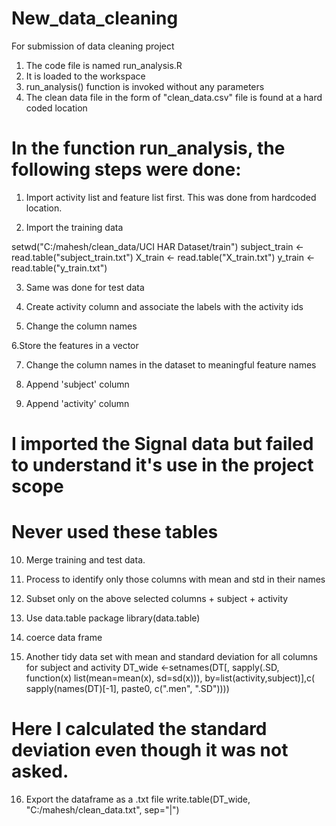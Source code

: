 New_data_cleaning
=================

For submission of data cleaning project

1. The code file is named run_analysis.R
2. It is loaded to the workspace
3. run_analysis() function is invoked without any parameters
4. The clean data file in the form of "clean_data.csv" file is found at a hard coded location

# In the function run_analysis, the following steps were done:

1. Import activity list and feature list first. This was done from hardcoded location.
   
  
2. Import the training data
  
  setwd("C:/mahesh/clean_data/UCI HAR Dataset/train")
  subject_train <- read.table("subject_train.txt")
  X_train <- read.table("X_train.txt")
  y_train <- read.table("y_train.txt")

3. Same was done for test data
  
4. Create activity column and associate the labels with the activity ids
  
5. Change the column names

6.Store the features in a vector
  
7. Change the column names in the dataset to meaningful feature names
    
8. Append 'subject' column
  
  
9. Append 'activity' column
 
  # I imported the Signal data but failed to understand it's use in the project scope
  # Never used these tables


10. Merge training and test data.


11. Process to identify only those columns with mean and std in their names

12. Subset only on the above selected columns + subject + activity
13. Use data.table package
library(data.table)

14. coerce data frame

15.  Another tidy data set with mean and standard deviation for all columns for subject and activity
DT_wide <-setnames(DT[, sapply(.SD, function(x) list(mean=mean(x), sd=sd(x))), by=list(activity,subject)],c( sapply(names(DT)[-1], paste0, c(".men", ".SD"))))

# Here I calculated the standard deviation even though it was not asked.
16. Export the dataframe as a .txt file
write.table(DT_wide, "C:/mahesh/clean_data.txt", sep="|")
  
